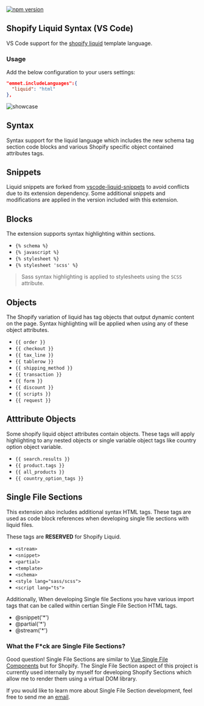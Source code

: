 [![npm version](https://img.shields.io/badge/vscode-install-blue.svg)](https://marketplace.visualstudio.com/items?itemName=sissel.shopify-liquid)

## Shopify Liquid Syntax (VS Code)
VS Code support for the [shopify liquid](https://shopify.github.io/liquid/) template language.

### Usage
Add the below configuration to your users settings:

```json
"emmet.includeLanguages":{
  "liquid": "html"
},
```

![showcase](https://github.com/panoply/vscode-shopify-liquid/blob/master/images/showcase.gif?raw=true)

## Syntax

Syntax support for the liquid language which includes the new schema tag section code blocks and various Shopify specific object contained attributes tags.

## Snippets
Liquid snippets are forked from [vscode-liquid-snippets](https://github.com/killalau/vscode-liquid-snippets) to avoid conflicts due to its extension dependency. Some additional snippets and modifications are applied in the version included with this extension.

## Blocks
The extension supports syntax highlighting within sections.

- `{% schema %}`
- `{% javascript %}`
- `{% stylesheet %}`
- `{% stylesheet 'scss' %}`

> Sass syntax highlighting is applied to stylesheets using the `SCSS` attribute.

## Objects

The Shopify variation of liquid has tag objects that output dynamic content on the page. Syntax highlighting will be applied when using any of these object attributes.

- `{{ order }}`
- `{{ checkout }}`
- `{{ tax_line }}`
- `{{ tablerow }}`
- `{{ shipping_method }}`
- `{{ transaction }}`
- `{{ form }}`
- `{{ discount }}`
- `{{ scripts }}`
- `{{ request }}`

## Atttribute Objects

Some shopify liquid object attributes contain objects. These tags will apply highlighting to any nested objects or single variable object tags like country option object variable.

- `{{ search.results }}`
- `{{ product.tags }}`
- `{{ all_products }}`
- `{{ country_option_tags }}`

## Single File Sections

This extension also includes additional syntax HTML tags. These tags are used as code block references when developing single file sections with liquid files.

These tags are **RESERVED** for Shopify Liquid.

- `<stream>`
- `<snippet>`
- `<partial>`
- `<template>`
- `<schema>`
- `<style lang="sass/scss">`
- `<script lang="ts">`

Additionally, When developing Single file Sections you have various import tags that can be called within certian Single File Section HTML tags.

- @snippet('*')
- @partial('*')
- @stream('*')

### What the F*ck are Single File Sections?

Good question! Single File Sections are similar to [Vue Single File Components](https://vuejs.org/v2/guide/single-file-components.html) but for Shopify. The Single File Section aspect of this project is currently used internally by myself for developing Shopify Sections which allow me to render them using a virtual DOM library.

If you would like to learn more about Single File Section development, feel free to send me an [email](mailto:nicos@gmx.com).

